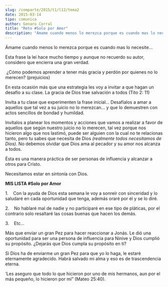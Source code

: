 ```yaml
---
slug: /comparte/2015/t1/l12/tema2
date: 2015-03-14
tipo: comunica
author: Genaro Corral
title: "Reto #Solo por Amor"
description: "Ámame cuando menos lo merezca porque es cuando mas lo necesite… Esta frase la  leí hace mucho tiempo y aunque no recuerdo su autor, considero que encierra una  gran verdad. ¿Cómo podemos aprender a tener más gracia y perdón por quienes no  lo merecen? (prejuicios) En esta ocas..."
---
```


Ámame cuando menos lo merezca porque es cuando mas lo necesite…

Esta frase la leí hace mucho tiempo y aunque no recuerdo su autor, considero que encierra una gran verdad.

 ¿Cómo podemos aprender a tener más gracia y perdón por quienes no lo merecen? (prejuicios)

En esta ocasión más que una estrategia les voy a invitar a que hagan un desafío a su clase. La gracia de Dios trae salvación a todos (Tito 2: 11)

Invita a tu clase que experimenten la frase inicial… Desafíalos a amar a aquellos que tal vez a su juicio no lo merezcan… y que lo demuestren con actos sencillos de bondad y humildad.

Invítalos a planear los momentos y acciones que vamos a realizar a favor de aquellos que según nuestro juicio no lo merecen, tal vez porque nos hicieron algo que nos lastimó, puede ser alguien con la cual no te relacionas tanto, pero tu sabes que necesita de Dios _(realmente todos necesitamos de Dios)_. No debemos olvidar que Dios ama al pecador y su amor nos alcanza a todos.

Ésta es una manera práctica de ser personas de influencia y alcanzar a otros para Cristo.

Necesitamos estar en sintonía con Dios.

**MIS LISTA #Solo por Amor**

1.    Con la ayuda de Dios esta semana le voy a sonreír con sinceridad y lo saludaré en cada oportunidad que tenga, además oraré por él y se lo diré.

2.    No hablaré mal de nadie y no participaré en ese tipo de pláticas, por el contrario solo resaltaré las cosas buenas que hacen los demás.

3.    Etc…

Más que enviar un gran Pez para hacer reaccionar a Jonás. Le dió una oportunidad para ser una persona de influencia para Ninive y Dios cumplió su propósito. ¿Dejarás que Dios cumpla su propósito en ti?

Si Dios ha de enviarme un gran Pez para que yo lo haga, le estaré eternamente agradecido. Habrá salvado mi alma y eso es de trascendencia eterna.

‘Les aseguro que todo lo que hicieron por uno de mis hermanos, aun por el más pequeño, lo hicieron por mí” (Mateo 25:40).
